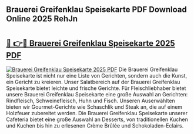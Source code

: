 ## Brauerei Greifenklau Speisekarte PDF Download Online 2025 RehJn

# <h2><a href="http://gcatzvh.nevu.top/?p=Brauerei+Greifenklau+Speisekarte">🔗 👉🔴 Brauerei Greifenklau Speisekarte 2025 PDF</a></h2>

[![Brauerei Greifenklau Speisekarte 2025 PDF](https://i.imgur.com/dBaPXMq.png)](http://gcatzvh.nevu.top/?p=Brauerei+Greifenklau+Speisekarte)
Die Brauerei Greifenklau Speisekarte ist nicht nur eine Liste von Gerichten, sondern auch die Kunst, ein Gericht zu kreieren. Unser Salatbereich auf der Brauerei Greifenklau Speisekarte bietet leichte und frische Gerichte. Für Fleischliebhaber bietet unsere Brauerei Greifenklau Speisekarte eine große Auswahl an Gerichten: Rindfleisch, Schweinefleisch, Huhn und Fisch. Unseren Auserwählten bieten wir Gourmet-Gerichte wie Schaschlik und Steak an, die auf einem Holzfeuer zubereitet werden. Die Brauerei Greifenklau Speisekarte unserer Cafeteria bietet eine große Auswahl an Desserts, von traditionellen Kuchen und Kuchen bis hin zu erlesenen Crème Brûlée und Schokoladen-Eclairs.
